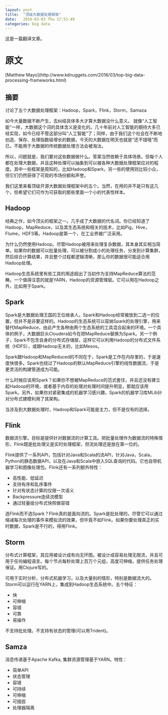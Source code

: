 ```yaml
---
layout: post
title:  "顶级大数据处理框架"
date:   2016-03-03 Thu 17:51:49
categories: big data
---
```


这是一篇翻译文章。

<h1>原文</h1>
[Matthew Mayo](http://www.kdnuggets.com/2016/03/top-big-data-processing-frameworks.html)

<section>
<h1> 摘要 </h1>
<p>
讨论了五个大数据处理框架：Hadoop，Spark，Flink，Storm，Samaza
</p>
<p>
如今大量数据不断产生，去纠结具体多大才算大数据没什么意义。 就像“人工智能”一样，大数据这个词的具体含义是变化的。几十年前对人工智能的期待大多已经实现，如今已经不管这部分叫“人工智能”了；同样，由于我们这个社会在不断地创造、保存、处理指数级增长的数据，今天的大数据在明天也就是“还不错哦”而已。不能用于大数据的传统数据处理方法会被淘汰。
</p>
<p>
所以，问题就是，我们要对这些数据做什么。答案当然依赖于具体场景。但每个人都在处理大数据，并且这种处理可以抽象到可以被各种大数据处理框架应对的程度。其中一些框架是周知的，比如Hadoop和Spark，另一些的使用则比较小众，但它们仍然获得了可观的市场份额和声誉。
</p>
<p>
我们这里来看顶级开源大数据处理框架中的五个。当然，在用的并不是只有这几个，但希望它们可作为可获取的那些里面一个小的代表性样本。
</p>
</section>

<section>
<h1> Hadoop </h1>
<p>
经典之作，如今顶尖的框架之一。几乎成了大数据的代名词。你已经知道了Hadoop，MapReduce，以及其生态系统和相关的技术，比如Pig，Hive，Flume，HDFS等。Hadoop是第一个，在工业界被广泛采用。
</p>
<p>
为什么仍然使用Hadoop。尽管Hadoop被用来处理复杂数据，其本身其实相当简单。如果你的数据可以批量处理，可以被分割成小的处理任务，分发到计算集群，然后综合计算结果，并且整个过程都逻辑清晰，那么你的数据很可能适合用Hadoop处理。
</p>
<p>
Hadoop生态系统里有些工具的用途超出了当初作为支持MapReduce算法的范畴。一个值得注意的就是YARN，Hadoop的资源管理层。它可以用在Hadoop之外，比如用于Spark。
</p>
</section>

<section>
<h1> Spark </h1>
<p>
Spark是大数据处理王国的王位继承人。Spark和Hadoop经常被放到二选一的位置，但并不是非要这样的。Hadoop的生态系统可以容纳Spark的处理引擎，用来替代MapReduce，由此产生各种由两个生态系统的工具混合起来的环境。一个具体的例子，大数据巨头Cloudera如今在把MapReduce替换为Spark。另一个例子，Spark不包含自身的分布式存储层，这样它可以利用Hadoop的分布式文件系统（HDFS），或跟Hadoop无关的，比如Mesos。
</p>
<p>
Spark跟Hadoop和MapReduced的不同在于，Spark是工作在内存里的，于是速度快很多。Spark也绕过了Hadoop的默认MapReduce引擎的线性数据流，于是更灵活的构建管道成为可能。
</p>
<p>
什么时候应该用Spark？如果你不想被MapReduce的范式套住，并且还没有建立起Hadoop的环境，或者基于内存的处理对处理时间提升明显，那就应该用Spark。另外，如果你对紧密集成的机器学习感兴趣，Spark的机器学习库MLib针对分布式建模利用了其架构。
</p>
<p>
当涉及到大数据处理时，Hadoop和Spark可能是主力，但不是仅有的选择。
</p>
</section>

<section>
<h1> Flink </h1>
<p>
数据流引擎。目标是提供针对数据流的计算工具。把批量处理作为数据流的特殊情形，Flink既是批处理又是实时处理框架，但流处理还是放在第一位的。
</p>
<p>
Flink提供了一系列API，包括针对Java和Scala的流API，针对Java，Scala，Python的静态数据API，以及在Java和Scala中嵌入SQL查询的代码。它也自带机器学习和图像处理包。Flink还有一系列额外特性：
<ul>
  <li> 高性能、低延迟 </li>
  <li> 支持有序和乱序事件 </li>
  <li> 针对有状态计算的仅限一次语义 </li>
  <li> Backpressure连续流模型 </li>
  <li> 通过轻量级分布式快照做容错 </li>
</ul>
</p>
<p>
选Flink而不选Spark？Flink真的是面向流的。Spark是批处理的，尽管它可以通过缩减每次处理的事件来模拟流的效果，但毕竟不如Flink。如果你要处理真正的实时数据，Spark是不行的，得用Flink。
</p>
</section>

<section>
<h1> Storm </h1>
<p>
分布式计算框架，其应用被设计成有向无环图。被设计成容易处理无限流，并且可用于任何编程语言。每个节点每秒处理上百万个元组，高度可伸缩，提供任务处理保证。用Clojure写的。
</p>
<p>
可用于实时分析，分布式机器学习，以及大量别的情形，特别是数据流大的。Storm可以运行在YARN上，集成到Hadoop生态系统中。五个特征：
<ul>
<li> 快 </li>
<li> 可伸缩 </li>
<li> 容错 </li>
<li> 可靠 </li>
<li> 易操作 </li>
</ul>
</p>
<p>
不支持批处理。不支持有状态的管理(可以用Trident)。
</p>
</section>

<section>
<h1> Samza </h1>
<p>
消息传递基于Apache Kafka, 集群资源管理基于YARN。特性：
<ul>
<li> 简单API </li>
<li> 状态管理 </li>
<li> 容错 </li>
<li> 可持续 </li>
<li> 可伸缩 </li>
<li> 可插拔 </li>
<li> 处理器隔离 </li>
</ul>
</p>
</section>
